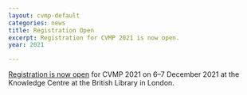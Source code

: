 ```yaml
---
layout: cvmp-default
categories: news
title: Registration Open
excerpt: Registration for CVMP 2021 is now open.
year: 2021

---
```


[Registration is now open]({{site.baseurl}}/2021/registration/) for CVMP 2021 on 6–7 December 2021 at the Knowledge Centre at the British Library in London.